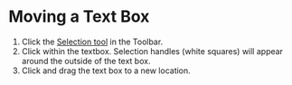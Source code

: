 # Moving a Text Box

1. Click the [Selection tool](../working-with-tools/selection-tools.md) in the Toolbar.
2. Click within the textbox. Selection handles (white squares) will appear around the outside of the text box.
3. Click and drag the text box to a new location.&#x20;
